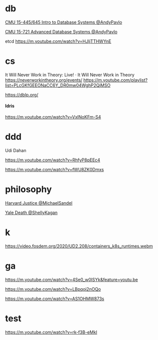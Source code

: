 # db

[CMU 15-445/645 Intro to Database Systems @AndyPavlo](https://m.youtube.com/playlist?list=PLSE8ODhjZXjbohkNBWQs_otTrBTrjyohi)

[CMU 15-721 Advanced Database Systems @AndyPavlo](https://m.youtube.com/playlist?list=PLSE8ODhjZXjasmrEd2_Yi1deeE360zv5O)

etcd https://m.youtube.com/watch?v=HJIjTTHWYnE

# cs

It Will Never Work in Theory: Live! · It Will Never Work in Theory
https://neverworkintheory.org/events/
https://m.youtube.com/playlist?list=PLcGKfGEEONaCC6Y_DR0mw04WghP2QjMSO

https://dblp.org/

#### Idris

https://m.youtube.com/watch?v=VxINoKFm-S4

# ddd

Udi Dahan

https://m.youtube.com/watch?v=RhfyP8pEEc4

https://m.youtube.com/watch?v=fWU8ZK0Dmxs

# philosophy

[Harvard Justice @MichaelSandel](https://m.youtube.com/playlist?list=PL30C13C91CFFEFEA6)

[Yale Death @ShellyKagan](https://m.youtube.com/playlist?list=PLEA18FAF1AD9047B0)

# k

https://video.fosdem.org/2020/UD2.208/containers_k8s_runtimes.webm

# ga

https://m.youtube.com/watch?v=4Se0_w0ISYk&feature=youtu.be

https://m.youtube.com/watch?v=LBpqoj2nOQo

https://m.youtube.com/watch?v=AS1OHMW873s

# test

https://m.youtube.com/watch?v=rk-f3B-eMkI
